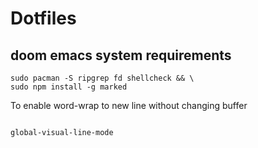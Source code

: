 # Dotfiles

## doom emacs system requirements

```shell
sudo pacman -S ripgrep fd shellcheck && \
sudo npm install -g marked
```

To enable word-wrap to new line without changing buffer
``` emacs-lisp

global-visual-line-mode 
```


